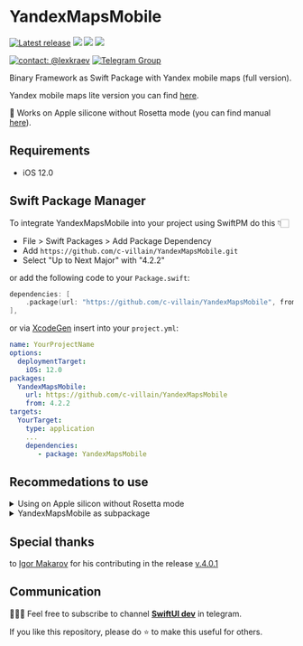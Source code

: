 # YandexMapsMobile

[![Latest release](https://img.shields.io/github/v/release/c-villain/YandexMapsMobile?color=brightgreen&label=version)](https://github.com/c-villain/YandexMapsMobile/releases/latest)
[![](https://img.shields.io/endpoint?url=https%3A%2F%2Fswiftpackageindex.com%2Fapi%2Fpackages%2Fc-villain%2FYandexMapsMobile%2Fbadge%3Ftype%3Dswift-versions)](https://swiftpackageindex.com/c-villain/YandexMapsMobile)
[![](https://img.shields.io/endpoint?url=https%3A%2F%2Fswiftpackageindex.com%2Fapi%2Fpackages%2Fc-villain%2FYandexMapsMobile%2Fbadge%3Ftype%3Dplatforms)](https://swiftpackageindex.com/c-villain/YandexMapsMobile)
[![](https://img.shields.io/badge/SPM-supported-DE5C43.svg?color=brightgreen)](https://swift.org/package-manager/)

[![contact: @lexkraev](https://img.shields.io/badge/contact-%40lexkraev-blue.svg?style=flat)](https://t.me/lexkraev)
[![Telegram Group](https://img.shields.io/endpoint?color=neon&style=flat-square&url=https%3A%2F%2Ftg.sumanjay.workers.dev%2Fswiftui_dev)](https://telegram.dog/swiftui_dev)

Binary Framework as Swift Package with Yandex mobile maps (full version).

Yandex mobile maps lite version you can find [here](https://github.com/c-villain/YandexMapsMobileLite).

🎉 Works on Apple silicone without Rosetta mode (you can find manual [here](https://github.com/c-villain/YandexMapsMobile/releases)).

## Requirements

- iOS 12.0

## Swift Package Manager

To integrate YandexMapsMobile into your project using SwiftPM do this 👇🏻

- File > Swift Packages > Add Package Dependency
- Add `https://github.com/c-villain/YandexMapsMobile.git`
- Select "Up to Next Major" with "4.2.2"

or add the following code to your `Package.swift`:

```swift
dependencies: [
    .package(url: "https://github.com/c-villain/YandexMapsMobile", from: "4.2.2"),
],
```
or via [XcodeGen](https://github.com/yonaskolb/XcodeGen) insert into your `project.yml`:

```yaml
name: YourProjectName
options:
  deploymentTarget:
    iOS: 12.0
packages:
  YandexMapsMobile:
    url: https://github.com/c-villain/YandexMapsMobile
    from: 4.2.2
targets:
  YourTarget:
    type: application
    ...
    dependencies:
       - package: YandexMapsMobile
```

## Recommedations to use

<details>
  <summary>Using on Apple silicon without Rosetta mode</summary>
  
1. You should init `YMKMapView` with `vulkanPreferred: true`
```swift
YMKMapView.init(frame: .zero, vulkanPreferred: isM1Simulator())

....

    #if targetEnvironment(simulator)
    public static func isM1Simulator() -> Bool {
        return TARGET_CPU_ARM64 != 0
    }
    #else
    public static func isM1Simulator() -> Bool { false }
    #endif

```

2. Call `YMKMapKit.sharedInstance()` in `AppDelegate` as in [example](https://github.com/yandex/mapkit-ios-demo/blob/master/MapKitDemo/AppDelegate.swift)

```swift
/**
If you create instance of YMKMapKit not in application:didFinishLaunchingWithOptions: 
you should also explicitly call YMKMapKit.sharedInstance().onStart()
*/
YMKMapKit.sharedInstance()
```

</details>

<details>
  <summary>YandexMapsMobile as subpackage</summary>

If you use `YandexMapsMobile` as subdependency in your own package you should probably add `linkerSettings` to the target for successful building:

```swift
targets: [
    .target(
        name: "Your target",
        dependencies: [
            .product(name: "YandexMapsMobile", package: "YandexMapsMobile")
        ],
        linkerSettings: [ // <===== ‼️LOOK HERE‼️
            .linkedFramework("CoreLocation"),
            .linkedFramework("CoreTelephony"),
            .linkedFramework("SystemConfiguration"),
            .linkedLibrary("c++"),
            .unsafeFlags(["-ObjC"]),
        ]),
]
```

</details>

## Special thanks

to [Igor Makarov](https://github.com/igor-makarov) for his contributing in the release [v.4.0.1](https://github.com/c-villain/YandexMapsMobile/releases/tag/4.0.1)

## Communication

👨🏻‍💻 Feel free to subscribe to channel **[SwiftUI dev](https://t.me/swiftui_dev)** in telegram.

If you like this repository, please do :star: to make this useful for others.
